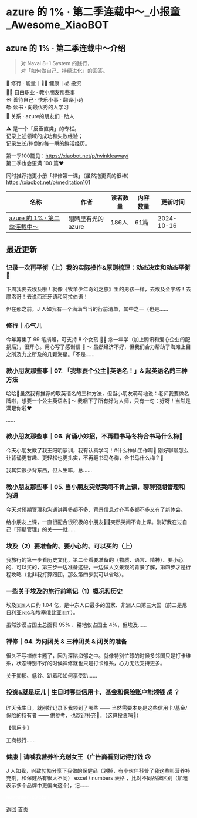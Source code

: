 # azure 的 1% · 第二季连载中～_小报童_Awesome_XiaoBOT

## azure 的 1% · 第二季连载中～介绍
> 对 Naval 8+1 System 的践行，    
对「如何做自己、持续进化」的回答。    
    
🔮 修行 · 能量｜🏃‍♀️ 健康｜💰 投资    
👧🏻 自由职业 · 教小朋友那些事    
☀️ 善待自己 · 快乐小事 · 翻译小诗    
📚 读书 · 向最优秀的人学习    
🍭 关系 · azure的朋友们 · 助人    
    
⚠️ 是一个「反垂直类」的专栏。    
记录上述领域的成功和失败经验；    
记录生长/摔倒的每一瞬的鲜活经历。    
    
第一季100篇见：https://xiaobot.net/p/twinkleaway/    
第二季也会更满 100 篇❤️    
    
同时推荐拖更小册「禅修第一课」（虽然拖更真的很棒）https://xiaobot.net/p/meditation101  
  


|名称|作者|读者数量|内容数量|更新时间|
|---|---|---|---|---|
|[azure 的 1% · 第二季连载中～](https://xiaobot.net/p/azure2023?refer=0b133df9-27dc-423b-8101-639049001c13)|眼睛里有光的azure|186人|61篇|2024-10-16|

## 最近更新
### 记录一次再平衡（上）我的实际操作&原则梳理：动态决定和动态平衡 🐾

下周我要去埃及啦！就像《牧羊少年奇幻之旅》里的男孩一样，去埃及金字塔！去摩洛哥！去说西班牙语和阿拉伯语！

但在那之前，J 人如我有一个满满当当的行前清单，其中之一（也是......

### 修行｜心气儿

今年筹集了 99 笔捐赠，可支持 8 个女孩 👧🏻 念一年学（加上腾讯和爱心企业的配捐后），很开心。用心写了感谢信 💌 ～
虽然经济不好，但我们合力帮助了海滩上目之所及力之所及的几颗海星。「不是......

### 教小朋友那些事｜07. 「我想要个公主👸英语名！」& 起英语名的三种方法

哈哈🤣虽然我有推荐的取英语名的三种方法，但当小朋友萌萌地说：老师我要做名牌啦，想要一个公主英语名👸～
我咽下了所有好为人师，只有一句：好呀！当然是满足你啦❤️

......

### 教小朋友那些事｜06. 背诵小妙招，不再翻书马冬梅合书马什么梅🤣

今天小朋友教了我王阳明家训，我有认真学习！#什么神仙工作啊🤣 刚好聊聊怎么让背诵更有趣、更轻松也更扎实，不再翻书马冬梅，合书马什么梅？🤣

我其实很少背东西，但人生嘛，总......

### 教小朋友那些事｜05. 当小朋友突然哭闹不肯上课，聊聊预期管理和沟通

今天对预期管理和沟通讲再多都不多、背景信息对齐再多都不多又有了新体会。

给小朋友上课，一直很配合很积极的小朋友👦🏻突然哭闹不肯上课。刚好我在过自己「预期管理」的关——就......

### 埃及（2）要准备的、要小心的、可以买的（上）

我旅行的第一步看历史文化，第二步看要准备的（物质、语言、精神）、要小心的、可以买的，第三步一边准备这些，一边做人文景观的背景了解，第四步才是行程攻略（北非我打算跟团，那么第四步就可以省略）。

### 一些关于埃及的旅行前笔记（1）概况和历史

埃及🇪🇬人口约 1.04 亿，是中东人口最多的国家、非洲人口第三大国（前二是尼日利亚🇳🇬和埃塞俄比亚🇪🇹）。

虽然沙漠占国土总面积 95% 、耕地仅占国土 4%，但埃及......

### 禅修｜04. 为何闭关 & 三种闭关 & 闭关的准备

很久不写禅修主题了，因为深陷抑郁之中。就像特别忙碌的时候多邻国只是打卡维系，状态特别不好的时候禅修就也只是打卡维系，心力无法支持更多。

关于抑郁、低谷、趴着和如何享受趴......

### 投资&就是玩儿 | 生日时哪些信用卡、基金和保险账户能领钱 💰 ？

昨天我生日，就刚好记录下我领到了哪些 —— 当然需要本身是这些信用卡/基金/保险的持有者 —— 供参考，也欢迎补充👏。（这算投资吗👀）

【信用卡】

工商银行......

### 健康 | 请喊我营养补充剂女王（广告商看到记得打钱 😢

J 人如我，兴致勃勃分享下我做的保健品（划掉，有小伙伴科普了我这些叫营养补充剂，和保健品有很大不同） excel / numbers 表格
，比对不同品牌区别（加粗表示多个品牌中更偏向这个)，记......


<a href="https://github.com/Reno9527/awesome-xiaobot" style="color: white; text-decoration: none;">awesome-xiaobot</a>

返回 [首页](../README.md)
